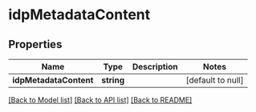 # idpMetadataContent

## Properties
Name | Type | Description | Notes
------------ | ------------- | ------------- | -------------
**idpMetadataContent** | **string** |  | [default to null]

[[Back to Model list]](../README.md#documentation-for-models) [[Back to API list]](../README.md#documentation-for-api-endpoints) [[Back to README]](../README.md)


